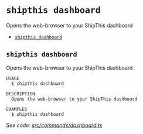 `shipthis dashboard`
====================

Opens the web-browser to your ShipThis dashboard

* [`shipthis dashboard`](#shipthis-dashboard)

## `shipthis dashboard`

Opens the web-browser to your ShipThis dashboard

```
USAGE
  $ shipthis dashboard

DESCRIPTION
  Opens the web-browser to your ShipThis dashboard

EXAMPLES
  $ shipthis dashboard
```

_See code: [src/commands/dashboard.ts](https://gitlab.com/shipthis.cc/shipthis-cli/blob/v0.0.8/src/commands/dashboard.ts)_
